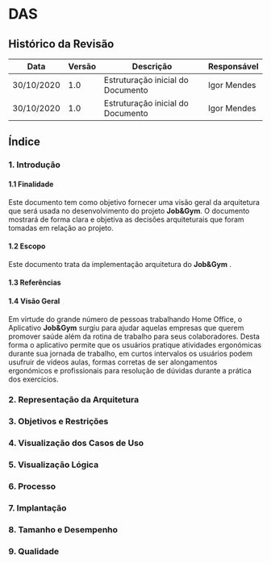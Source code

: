 ﻿# DAS

## Histórico da Revisão

| Data | Versão | Descrição | Responsável |
|--|--|--|--|
|30/10/2020|1.0| Estruturação inicial do Documento | Igor Mendes |
|30/10/2020|1.0| Estruturação inicial do Documento | Igor Mendes |


## Índice


### 1. Introdução

#### 1.1 Finalidade

Este documento tem como objetivo fornecer uma visão geral da arquitetura que será usada no desenvolvimento do projeto **Job&Gym**. O documento mostrará de forma clara e objetiva as decisões arquiteturais que foram tomadas em relação ao projeto.

#### 1.2 Escopo

Este documento trata da implementação arquitetura do **Job&Gym** .

#### 1.3 Referências

#### 1.4 Visão Geral
Em virtude do grande número de pessoas trabalhando Home Office, o Aplicativo **Job&Gym** surgiu para ajudar aquelas empresas que querem promover saúde além da rotina de trabalho para seus colaboradores. Desta forma o aplicativo permite que os usuários pratique atividades ergonómicas durante sua jornada de trabalho, em curtos intervalos os usuários podem usufruir de  vídeos aulas, formas corretas de ser alongamentos ergonómicos e profissionais para resolução de dúvidas durante a prática dos exercícios.

### 2. Representação da Arquitetura
### 3. Objetivos e Restrições
### 4. Visualização dos Casos de Uso
### 5. Visualização Lógica
### 6. Processo
### 7. Implantação
### 8. Tamanho e Desempenho
### 9. Qualidade
